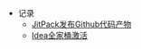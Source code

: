 * 记录
    * [JitPack发布Github代码产物](/tools/jitpack_publish.md)
    * [Idea全家桶激活](/tools/idea_eval.md)
    
